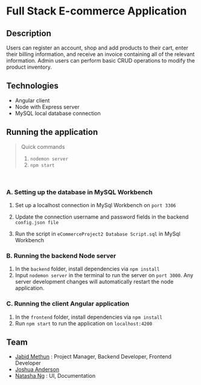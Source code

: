 # Full Stack E-commerce Application
## Description
Users can register an account, shop and add products to their cart, enter their billing information, and receive an invoice containing all of the relevant information. Admin users can perform basic CRUD operations to modify the product inventory.

## Technologies
* Angular client
* Node with Express server
* MySQL local database connection

## Running the application

> Quick commands
>  1. ```nodemon server```
>  2. ```npm start```
<br>

### A. Setting up the database in MySQL Workbench

   1. Set up a localhost connection in MySql Workbench on ```port 3306```

   2. Update the connection username and password fields in the backend ```config.json file```
   
   3. Run the script in ```eCommerceProject2 Database Script.sql``` in MySql Workbench

### B. Running the backend Node server

1. In the ```backend``` folder, install dependencies via ```npm install```
2. Input ```nodemon server``` in the terminal to run the server on ```port 3000```. Any server development changes will automatically restart the node application.

### C. Running the client Angular application

1. In the ```frontend``` folder, install dependencies via ```npm install```
2. Run ```npm start``` to run the application on ```localhost:4200```

## Team
* [Jabid Methun](https://github.com/Jabidex3) : Project Manager, Backend Developer, Frontend Developer
* [Joshua Anderson](https://github.com/JoshRand)
* [Natasha Ng](https://github.com/natashang) : UI, Documentation
